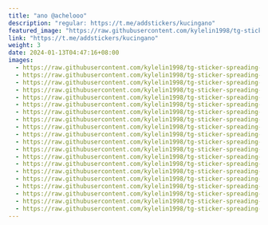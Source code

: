 ```yaml
---
title: "ano @achelooo"
description: "regular: https://t.me/addstickers/kucingano"
featured_image: "https://raw.githubusercontent.com/kylelin1998/tg-sticker-spreading-worldwide-images/main/img/f9e370b3-c376-430e-b873-b958ec53f152.jpg"
link: "https://t.me/addstickers/kucingano"
weight: 3
date: 2024-01-13T04:47:16+08:00
images:
  - https://raw.githubusercontent.com/kylelin1998/tg-sticker-spreading-worldwide-images/main/img/f9e370b3-c376-430e-b873-b958ec53f152.jpg
  - https://raw.githubusercontent.com/kylelin1998/tg-sticker-spreading-worldwide-images/main/img/682b673f-237a-423c-8ebe-67432c651970.jpg
  - https://raw.githubusercontent.com/kylelin1998/tg-sticker-spreading-worldwide-images/main/img/94f2b607-4ac6-4e92-a7aa-dbb14971eea6.jpg
  - https://raw.githubusercontent.com/kylelin1998/tg-sticker-spreading-worldwide-images/main/img/8ba24a7f-17ce-4d07-b3a9-52937b9ab9f0.jpg
  - https://raw.githubusercontent.com/kylelin1998/tg-sticker-spreading-worldwide-images/main/img/16cad4a7-99e0-4067-b2c7-6ffb0fbd39d5.jpg
  - https://raw.githubusercontent.com/kylelin1998/tg-sticker-spreading-worldwide-images/main/img/c5906b18-7969-457c-826e-7fcece188d59.jpg
  - https://raw.githubusercontent.com/kylelin1998/tg-sticker-spreading-worldwide-images/main/img/d6d8fd51-4472-4f73-93cb-c106ada8989e.jpg
  - https://raw.githubusercontent.com/kylelin1998/tg-sticker-spreading-worldwide-images/main/img/f3c5f7cd-e89b-4aae-a51b-44c5038bfd7a.jpg
  - https://raw.githubusercontent.com/kylelin1998/tg-sticker-spreading-worldwide-images/main/img/e107ff16-9e7a-4e7f-ae57-f460f4bf2a99.jpg
  - https://raw.githubusercontent.com/kylelin1998/tg-sticker-spreading-worldwide-images/main/img/74dd41ff-dad1-4820-9c5e-09572f8875d1.jpg
  - https://raw.githubusercontent.com/kylelin1998/tg-sticker-spreading-worldwide-images/main/img/cce21e22-dc38-49a2-9690-aa7b7b11d672.jpg
  - https://raw.githubusercontent.com/kylelin1998/tg-sticker-spreading-worldwide-images/main/img/121d598d-52b2-439b-aec3-f009354c710f.jpg
  - https://raw.githubusercontent.com/kylelin1998/tg-sticker-spreading-worldwide-images/main/img/758de83b-4559-4bdc-b40d-4fc9c4e3a6ce.jpg
  - https://raw.githubusercontent.com/kylelin1998/tg-sticker-spreading-worldwide-images/main/img/4a4c4ca3-20d7-4195-b7b6-e1368d55d6cc.jpg
  - https://raw.githubusercontent.com/kylelin1998/tg-sticker-spreading-worldwide-images/main/img/24cefec1-ce83-4bf7-8864-2c37cdd0b213.jpg
  - https://raw.githubusercontent.com/kylelin1998/tg-sticker-spreading-worldwide-images/main/img/80db46fa-5c8d-472e-977e-0a34d80e3b57.jpg
  - https://raw.githubusercontent.com/kylelin1998/tg-sticker-spreading-worldwide-images/main/img/a7f17f69-35d3-49a9-b4c9-d5e73ba89f62.jpg
  - https://raw.githubusercontent.com/kylelin1998/tg-sticker-spreading-worldwide-images/main/img/7dcf91bb-b925-43e1-a185-3aa9010cc879.jpg
  - https://raw.githubusercontent.com/kylelin1998/tg-sticker-spreading-worldwide-images/main/img/187ed7eb-f678-4bf7-966d-4dba79a922e6.jpg
  - https://raw.githubusercontent.com/kylelin1998/tg-sticker-spreading-worldwide-images/main/img/080e16a6-0de7-4268-ae79-dcf4df380724.jpg
---
```

